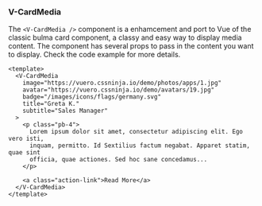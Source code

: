 ### V-CardMedia

The `<V-CardMedia />` component is a enhamcement and port to Vue
of the classic bulma card component, a classy and easy way
to display media content. The component has several props
to pass in the content you want to display.
Check the code example for more details.

<!--code-->

```vue
<template>
  <V-CardMedia
    image="https://vuero.cssninja.io/demo/photos/apps/1.jpg"
    avatar="https://vuero.cssninja.io/demo/avatars/19.jpg"
    badge="/images/icons/flags/germany.svg"
    title="Greta K."
    subtitle="Sales Manager"
  >
    <p class="pb-4">
      Lorem ipsum dolor sit amet, consectetur adipiscing elit. Ego vero isti,
      inquam, permitto. Id Sextilius factum negabat. Apparet statim, quae sint
      officia, quae actiones. Sed hoc sane concedamus...
    </p>

    <a class="action-link">Read More</a>
  </V-CardMedia>
</template>
```

<!--/code-->
